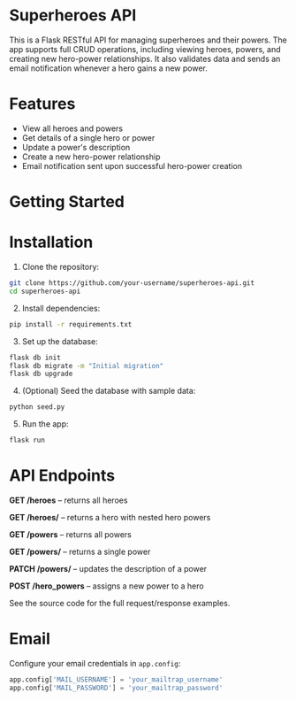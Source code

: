 #  Superheroes API

This is a Flask RESTful API for managing superheroes and their powers. The app supports full CRUD operations, including viewing heroes, powers, and creating new hero-power relationships. It also validates data and sends an email notification whenever a hero gains a new power.

#  Features
- View all heroes and powers
- Get details of a single hero or power
- Update a power's description
- Create a new hero-power relationship
- Email notification sent upon successful hero-power creation

# Getting Started

# Installation

1. Clone the repository:

```bash
git clone https://github.com/your-username/superheroes-api.git
cd superheroes-api
```

2. Install dependencies:

```bash
pip install -r requirements.txt
```

3. Set up the database:

```bash
flask db init
flask db migrate -m "Initial migration"
flask db upgrade
```

4. (Optional) Seed the database with sample data:

```bash
python seed.py
```

5. Run the app:

```bash
flask run
```

# API Endpoints

**GET /heroes** – returns all heroes

**GET /heroes/<id>** – returns a hero with nested hero powers

**GET /powers** – returns all powers

**GET /powers/<id>** – returns a single power

**PATCH /powers/<id>** – updates the description of a power

**POST /hero_powers** – assigns a new power to a hero

See the source code for the full request/response examples.

# Email

Configure your email credentials in `app.config`:

```python
app.config['MAIL_USERNAME'] = 'your_mailtrap_username'
app.config['MAIL_PASSWORD'] = 'your_mailtrap_password'
```


